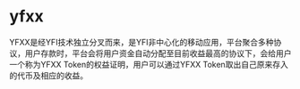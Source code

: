 # yfxx
YFXX是经YFI技术独立分叉而来，是YFI非中心化的移动应用，平台聚合多种协议，用户存款时，平台会将用户资金自动分配至目前收益最高的协议下，会给用户一个称为YFXX Token的权益证明，用户可以通过YFXX Token取出自己原来存入的代币及相应的收益。
